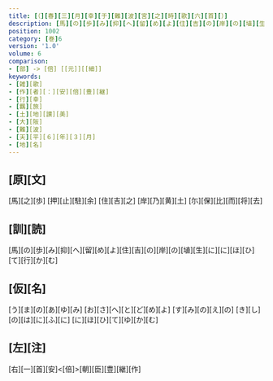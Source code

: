```yaml
---
title: [（][春][三][月][幸][于][難][波][宮][之][時][歌][六][首][）]
description: [馬][の][歩][み][抑][へ][留][め][よ][住][吉][の][岸][の][埴][生][に][に][ほ][ひ][て][行][か][む]
position: 1002
category: [巻]6
version: '1.0'
volume: 6
comparison:
- [部] -> [倍] [[元]][[細]]
keywords:
- [雑][歌]
- [作][者][：][安][倍][豊][継]
- [行][幸]
- [羈][旅]
- [土][地][讃][美]
- [大][阪]
- [難][波]
- [天][平][６][年][３][月]
- [地][名]
---
```


## [原][文]

[馬][之][歩] [押][止][駐][余] [住][吉][之] [岸][乃][黄][土] [尓][保][比][而][将][去]

## [訓][読]

[馬][の][歩][み][抑][へ][留][め][よ][住][吉][の][岸][の][埴][生][に][に][ほ][ひ][て][行][か][む]

## [仮][名]

[う][ま][の][あ][ゆ][み] [お][さ][へ][と][ど][め][よ] [す][み][の][え][の] [き][し][の][は][に][ふ][に] [に][ほ][ひ][て][ゆ][か][む]

## [左][注]

[右][一][首][安]<[倍]>[朝][臣][豊][継][作]
